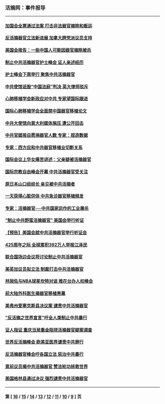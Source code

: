 ### 活摘网：事件报导
---
#### [加国会全票通过法案 打击非法器官摘除和贩运](../../pages/nf5877/n13884924.md?02140430) 
#### [反活摘器官立法新进展 加拿大跨党派议员支持](../../pages/nf5877/n13876061.md?02140430) 
#### [美国会报告：一些中国人可能因器官摘除被杀](../../pages/nf5877/n13867964.md?02140430) 
#### [制止中共活摘器官护士峰会 证人亲述经历](../../pages/nf5877/n13859007.md?02140430) 
#### [护士峰会下周举行 聚焦中共活摘器官](../../pages/nf5877/n13855418.md?02140430) 
#### [中共使馆诋毁“中国法庭”判决 英大律师驳斥](../../pages/nf5877/n13833945.md?02140430) 
#### [心肺移植学会新政应对中共 专家望国际跟进](../../pages/nf5877/n13829043.md?02140430) 
#### [国际心肺移植学会全面禁中国器官移植论文](../../pages/nf5877/n13827785.md?02140430) 
#### [中共大使馆向意大利媒体施压 遭公开回击](../../pages/nf5877/n13826038.md?02140430) 
#### [中共官媒报自愿捐器官人数 专家：捏造数据](../../pages/nf5877/n13814130.md?02140430) 
#### [专家：西方应和中共器官移植业切断关系](../../pages/nf5877/n13772828.md?02140430) 
#### [国际会议上华女痛苦讲述：父亲疑被活摘器官](../../pages/nf5877/n13771583.md?02140430) 
#### [国际宗教自由峰会开幕 中共活摘器官受关注](../../pages/nf5877/n13769995.md?02140430) 
#### [原日本山口组组长 亲见被中共活摘者](../../pages/nf5877/n13767360.md?02140430) 
#### [一天获得心脏供体 中共急诊器官移植频发](../../pages/nf5877/n13764689.md?02140430) 
#### [专家：活摘器官──中共国家运作的工业屠杀](../../pages/nf5877/n13761178.md?02140430) 
#### [“制止中共野蛮活摘器官” 美国会举行听证](../../pages/nf5877/n13735831.md?02140430) 
#### [【预告】美国会就中共活摘器官举行听证会](../../pages/nf5877/n13732843.md?02140430) 
#### [425周年之际 全球累积392万人举报江泽民](../../pages/nf5877/n13719232.md?02140430) 
#### [联合国场边会议将讨论制止中共活摘器官](../../pages/nf5877/n13656361.md?02140430) 
#### [美英加议员拟立法 制裁打击中共活摘器官](../../pages/nf5877/n13430251.md?02140430) 
#### [林昶佐与NBA球星坎特对谈 推在台办人权峰会](../../pages/nf5877/n13414467.md?02140430) 
#### [前大陆外科医生揭器官移植黑幕](../../pages/nf5877/n13401416.md?02140430) 
#### [美弗州爱塞克斯县决议案 谴责中共活摘器官](../../pages/nf5877/n13320919.md?02140430) 
#### [“反活摘之世界宣言”吁全人类制止中共暴行](../../pages/nf5877/n13259730.md?02140430) 
#### [证人指证 重庆当局重金阻挠活摘器官疑案调查](../../pages/nf5877/n13259127.md?02140430) 
#### [世界反活摘峰会 欧美亚医界谴责中共罪行](../../pages/nf5877/n13253550.md?02140430) 
#### [反活摘器官峰会吁各国立法 惩治中共暴行](../../pages/nf5877/n13245052.md?02140430) 
#### [意前议员揭中共活摘器官 赞法轮功拯救世界](../../pages/nf5877/n13203445.md?02140430) 
#### [美国格林县通过决议 强烈谴责中共活摘器官](../../pages/nf5877/n13119367.md?02140430) 

---
#### 第 [ [16](./16.md?02140430) / [15](./15.md?02140430) / [14](./14.md?02140430) / [13](./13.md?02140430) / [12](./12.md?02140430) / [11](./11.md?02140430) / [10](./10.md?02140430) / [9](./9.md?02140430) ] 页
